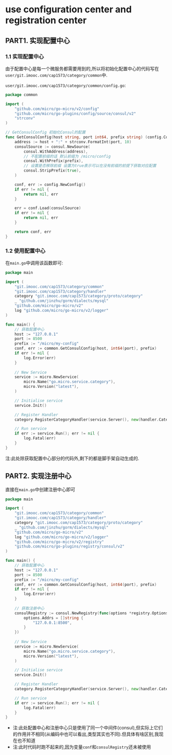 # use configuration center and registration center


## PART1. 实现配置中心

### 1.1 实现配置中心

由于配置中心是每一个微服务都需要用到的,所以将初始化配置中心的代码写在`user/git.imooc.com/cap1573/category/common`中.

`user/git.imooc.com/cap1573/category/common/config.go`:

```go
package common

import (
	"github.com/micro/go-micro/v2/config"
	"github.com/micro/go-plugins/config/source/consul/v2"
	"strconv"
)

// GetConsulConfig 初始化Consul的配置
func GetConsulConfig(host string, port int64, prefix string) (config.Config, error) {
	address := host + ":" + strconv.FormatInt(port, 10)
	consulSource := consul.NewSource(
		consul.WithAddress(address),
		// 不配置前缀的话 默认前缀为 /micro/config
		consul.WithPrefix(prefix),
		// 设置是否移除前缀 设置为true表示可以在没有前缀的前提下获取对应配置
		consul.StripPrefix(true),
	)

	conf, err := config.NewConfig()
	if err != nil {
		return nil, err
	}

	err = conf.Load(consulSource)
	if err != nil {
		return nil, err
	}

	return conf, err
}
```

### 1.2 使用配置中心

在`main.go`中调用该函数即可:

```go
package main

import (
	"git.imooc.com/cap1573/category/common"
	"git.imooc.com/cap1573/category/handler"
	category "git.imooc.com/cap1573/category/proto/category"
	_ "github.com/jinzhu/gorm/dialects/mysql"
	"github.com/micro/go-micro/v2"
	log "github.com/micro/go-micro/v2/logger"
)

func main() {
	// 获取配置中心
	host := "127.0.0.1"
	port := 8500
	prefix := "/micro/my-config"
	conf, err := common.GetConsulConfig(host, int64(port), prefix)
	if err != nil {
		log.Error(err)
	}
	
	// New Service
	service := micro.NewService(
		micro.Name("go.micro.service.category"),
		micro.Version("latest"),
	)

	// Initialise service
	service.Init()

	// Register Handler
	category.RegisterCategoryHandler(service.Server(), new(handler.Category))

	// Run service
	if err := service.Run(); err != nil {
		log.Fatal(err)
	}
}
```

注:此处除获取配置中心部分的代码外,剩下的都是脚手架自动生成的.

## PART2. 实现注册中心

直接在`main.go`中创建注册中心即可

```go
package main

import (
	"git.imooc.com/cap1573/category/common"
	"git.imooc.com/cap1573/category/handler"
	category "git.imooc.com/cap1573/category/proto/category"
	_ "github.com/jinzhu/gorm/dialects/mysql"
	"github.com/micro/go-micro/v2"
	log "github.com/micro/go-micro/v2/logger"
	"github.com/micro/go-micro/v2/registry"
	"github.com/micro/go-plugins/registry/consul/v2"
)

func main() {
	// 获取配置中心
	host := "127.0.0.1"
	port := 8500
	prefix := "/micro/my-config"
	conf, err := common.GetConsulConfig(host, int64(port), prefix)
	if err != nil {
		log.Error(err)
	}
	
	// 获取注册中心
	consulRegistry := consul.NewRegistry(func(options *registry.Options) {
		options.Addrs = []string {
			"127.0.0.1:8500",
		}
	})
	
	// New Service
	service := micro.NewService(
		micro.Name("go.micro.service.category"),
		micro.Version("latest"),
	)

	// Initialise service
	service.Init()

	// Register Handler
	category.RegisterCategoryHandler(service.Server(), new(handler.Category))

	// Run service
	if err := service.Run(); err != nil {
		log.Fatal(err)
	}
}
```

- 注:此处配置中心和注册中心只是使用了同一个中间件(consul),但实际上它们的作用并不相同(从编码中也可以看出,类型其实也不同).但具体有啥区别,我现在也不知道
- 注:此时代码时跑不起来的,因为变量`conf`和`consulRegistry`还未被使用

